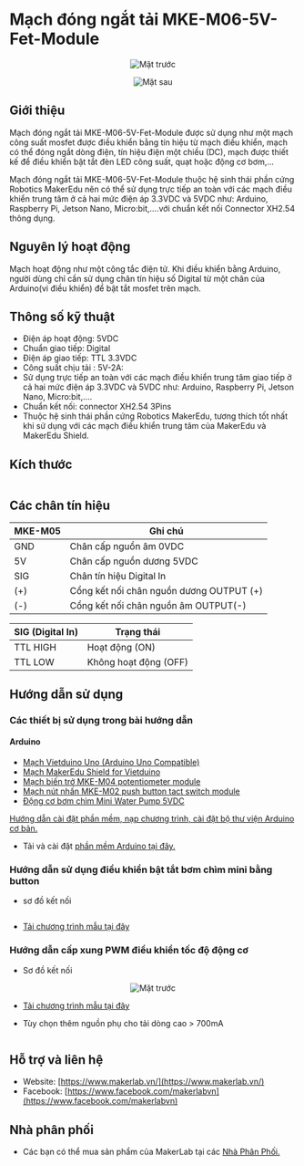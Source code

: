 # Mạch đóng ngắt tải MKE-M06-5V-Fet-Module 

<!-- ![](/image/MKE-M06_1.png) -->
<p align="center"> <img src="image/MKE-M06_1.png" alt="Mặt trước" /> </p>
<p align="center"> <img src="image/MKE-M06_2.png" alt="Mặt sau" /> </p>


## Giới thiệu

Mạch đóng ngắt tải MKE-M06-5V-Fet-Module  được sử dụng như một mạch công suất mosfet được điều khiển bằng tín hiệu từ mạch điều khiển, mạch có thể đóng ngắt dòng điện, tín hiệu điện một chiều (DC), mạch được thiết kế để điều khiển bật tắt đèn LED công suất, quạt hoặc động cơ bơm,...

Mạch đóng ngắt tải MKE-M06-5V-Fet-Module  thuộc hệ sinh thái phần cứng Robotics MakerEdu nên có thể sử dụng trực tiếp an toàn với các mạch điều khiển trung tâm ở cả hai mức điện áp 3.3VDC và 5VDC như: Arduino, Raspberry Pi, Jetson Nano, Micro:bit,....với chuẩn kết nối Connector XH2.54 thông dụng.

## Nguyên lý hoạt động

Mạch hoạt động như một công tắc điện tử. Khi điều khiển bằng Arduino, người dùng chỉ cần sử dụng chân tín hiệu số Digital từ một chân của Arduino(vi điều khiển) để bật tắt mosfet trên mạch. 

## Thông số kỹ thuật

- Điện áp hoạt động: 5VDC
- Chuẩn giao tiếp: Digital
- Điện áp giao tiếp: TTL 3.3VDC 
- Công suất chịu tải : 5V-2A:
- Sử dụng trực tiếp an toàn với các mạch điều khiển trung tâm giao tiếp ở cả hai mức điện áp 3.3VDC và 5VDC như: Arduino, Raspberry Pi, Jetson Nano, Micro:bit,....
- Chuẩn kết nối: connector XH2.54 3Pins
- Thuộc hệ sinh thái phần cứng Robotics MakerEdu, tương thích tốt nhất khi sử dụng với các mạch điều khiển trung tâm của MakerEdu và MakerEdu Shield.

## Kích thước
<p align="center"> <img src="image/MKE-M06_3.PNG" alt="" /> </p>


<!-- ![](image/MKE-M06_3.PNG) -->

## Các chân tín hiệu
<!-- <p align="center"> <img src="image/MKE-M06_4.png" alt="" /> </p> -->

 <!-- ![](/image/MKE_M05_4.jpg  ) -->

<table><thead>
  <tr>
    <th>MKE-M05</th>
    <th>Ghi chú</th>
  </tr></thead>
<tbody>
  <tr>
    <td>GND</td>
    <td>Chân cấp nguồn âm 0VDC</td>
  </tr>
  <tr>
    <td>5V</td>
    <td>Chân cấp nguồn dương 5VDC</td>
  </tr>
  <tr>
    <td>SIG</td>
    <td>Chân tín hiệu Digital In</td>
  </tr>
  <tr>
    <td>(+)</td>
    <td>Cổng kết nối chân nguồn dương OUTPUT (+) </td>
  </tr>
  <tr>
    <td>(-)</td>
    <td>Cổng kết nối chân nguồn âm OUTPUT(-)</td>
  </tr>
  <tr>
  
  </tr>
</tbody>
</table>

<table><thead>
  <tr>
    <th>SIG (Digital In)</th>
    <th>Trạng thái</th>
  </tr></thead>
<tbody>
  <tr>
    <td>TTL HIGH</td>
    <td> Hoạt động (ON)</td>
  </tr>
  <tr>
    <td>TTL LOW</td>
    <td>Không hoạt động (OFF)</td>
  </tr>
</tbody>
</table>

## Hướng dẫn sử dụng

### Các thiết bị sử dụng trong bài hướng dẫn

#### Arduino

- [Mạch Vietduino Uno (Arduino Uno Compatible)](https://www.makerlab.vn/vuno)
- [Mạch MakerEdu Shield for Vietduino](https://www.makerlab.vn/vietduinosd)
- [Mạch biến trở MKE-M04 potentiometer module](https://github.com/productmakerlabvn/MKE-M04-Potentiometer-Module)
- [Mạch nút nhấn MKE-M02 push button tact switch module](https://www.makerlab.vn/mkem02)
- [Động cơ bơm chìm Mini Water Pump 5VDC](https://hshop.vn/dong-co-bom-chim-mini-5vdc)

<!-- 
#### mBlock

- [Mạch MakerEdu Creator (Arduino Uno Compatible)](https://www.makerlab.vn/creator)
- [Mạch màn hình MKE-M07 LCD1602 I2C Display Module](https://www.makerlab.vn/mkem07)
- [Mạch nút nhấn MKE-M02 push button tact switch module](https://www.makerlab.vn/mkem02)

#### Micro:bit:

- [Mạch Micro:bit V2](https://hshop.vn/products/kit-hoc-lap-trinh-stem-cho-tre-em-micro-bit-v2) hoặc các phiên bản tương thích.
- [Mạch MakerEdu Shield for Micro:bit](https://www.makerlab.vn/microbitsd)
- [Mạch màn hình MKE-M07 LCD1602 I2C Display Module](https://www.makerlab.vn/mkem07)
- [Mạch nút nhấn MKE-M02 push button tact switch module](https://www.makerlab.vn/mkem02) -->
[Hướng dẫn cài đặt phần mềm, nạp chương trình, cài đặt bộ thư viện Arduino cơ bản.](https://github.com/makerlabvn/Arduino-Vietduino)
- Tải và cài đặt [phần mềm Arduino tại đây.](https://www.arduino.cc/en/software)
### Hướng dẫn sử dụng điều khiển bật tắt bơm chìm mini bằng button
- sơ đồ kết nối
<!-- ![](/image/MKE-M06_4.png) -->
<p align="center"> <img src="image/MKE-M06_4.png" alt="" /> </p>

- [Tải chương trình mẫu tại đây](arduino/MKE_M06_Button_Control/MKE_M06_Button_Control.ino)

### Hướng dẫn cấp xung PWM điều khiển tốc độ động cơ 
- Sơ đồ kết nối
<p align="center"> <img src="image/MKE-M06_5.png" alt="Mặt trước" /> </p>
<!-- ![](/image/MKE-M06_5.png) -->

- [Tải chương trình mẫu tại đây](<arduino/MKE_M06_PWM_Control copy/MKE_M06_PWM_Control.ino>)

- Tùy chọn thêm nguồn phụ cho tải dòng cao > 700mA

<p align="center"> <img src="image/MKE-M06_6.png" alt="" /> </p>




## Hỗ trợ và liên hệ

- Website: [https://www.makerlab.vn/](https://www.makerlab.vn/)
- Facebook: [https://www.facebook.com/makerlabvn](https://www.facebook.com/makerlabvn)

## Nhà phân phối

- Các bạn có thể mua sản phẩm của MakerLab tại các [Nhà Phân Phối.](https://www.makerlab.vn/distributor/)
